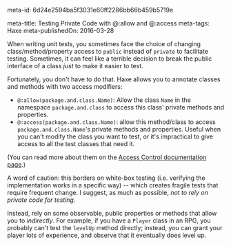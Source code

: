 meta-id: 6d24e2594ba5f3031e60ff2286bb66b459b5719e

meta-title: Testing Private Code with @:allow and @:access
meta-tags: Haxe
meta-publishedOn: 2016-03-28

When writing unit tests, you sometimes face the choice of changing class/method/property access to `public` instead of `private` to facilitate testing. Sometimes, it can feel like a terrible decision to break the public interface of a class *just* to make it easier to test.

Fortunately, you don't have to do that. Haxe allows you to annotate classes and methods with two access modifiers:

- `@:allow(package.and.class.Name)`: Allow the class `Name` in the namespace `package.and.class` to access this class' private methods and properties.
- `@:access(package.and.class.Name)`: allow this method/class to access `package.and.class.Name`'s private methods and properties. Useful when you can't modify the class you want to test, or it's impractical to give access to all the test classes that need it.

(You can read more about them on the [Access Control documentation page](http://haxe.org/manual/lf-access-control.html).)

A word of caution: this borders on white-box testing (i.e. verifying the implementation works in a specific way) -- which creates fragile tests that require frequent change. I suggest, as much as possible, *not to rely on private code for testing*.

Instead, rely on some observable, public properties or methods that allow you to *indirectly*. For example, if you have a `Player` class in an RPG, you probably can't test the `levelUp` method directly; instead, you can grant your player lots of experience, and observe that it eventually does level up.
